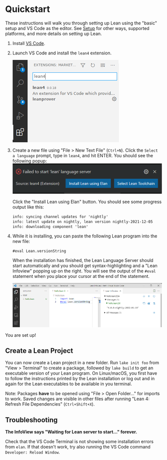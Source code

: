# Quickstart

These instructions will walk you through setting up Lean using the "basic" setup and VS Code as the editor.
See [Setup](./setup.md) for other ways, supported platforms, and more details on setting up Lean.

1. Install [VS Code](https://code.visualstudio.com/).

1. Launch VS Code and install the `lean4` extension.

    ![installing the vscode-lean4 extension](images/code-ext.png)

1. Create a new file using "File > New Text File" (`Ctrl+N`). Click the `Select a language` prompt, type in `lean4`, and hit ENTER.  You should see the following popup:
    ![elan](images/install_elan.png)

    Click the "Install Lean using Elan" button. You should see some progress output like this:

    ```
    info: syncing channel updates for 'nightly'
    info: latest update on nightly, lean version nightly-2021-12-05
    info: downloading component 'lean'
    ```

1. While it is installing, you can paste the following Lean program into the new file:

    ```lean
    #eval Lean.versionString
    ```

    When the installation has finished, the Lean Language Server should start automatically and you should get syntax-highlighting and a "Lean Infoview" popping up on the right.  You will see the output of the `#eval` statement when
    you place your cursor at the end of the statement.

    ![successful setup](images/code-success.png)

You are set up!

## Create a Lean Project

You can now create a Lean project in a new folder. Run `lake init foo` from "View > Terminal" to create a package, followed by `lake build` to get an executable version of your Lean program.
On Linux/macOS, you first have to follow the instructions printed by the Lean installation or log out and in again for the Lean executables to be available in you terminal.

Note: Packages **have** to be opened using "File > Open Folder..." for imports to work.
Saved changes are visible in other files after running "Lean 4: Refresh File Dependencies" (`Ctrl+Shift+X`).

## Troubleshooting

**The InfoView says "Waiting for Lean server to start..." forever.**

Check that the VS Code Terminal is not showing some installation errors from `elan`.
If that doesn't work, try also running the VS Code command `Developer: Reload Window`.
